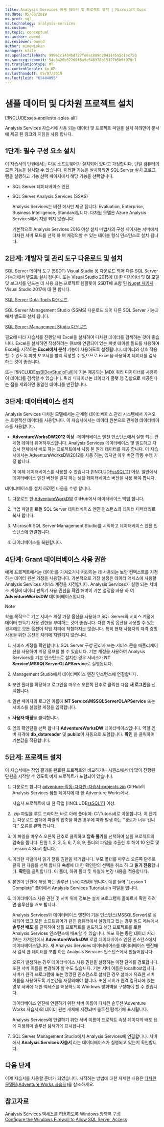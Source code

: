 ```yaml
---
title: Analysis Services 예제 데이터 및 프로젝트 설치 | Microsoft Docs
ms.date: 05/06/2019
ms.prod: sql
ms.technology: analysis-services
ms.custom: ''
ms.topic: conceptual
ms.author: owend
ms.reviewer: owend
author: minewiskan
manager: kfile
ms.openlocfilehash: 999e1c1434bd727fe0ac889c2041145a5c1ec750
ms.sourcegitcommit: 54c8420b62269f6a9e648378b15127b5b5f979c1
ms.translationtype: MT
ms.contentlocale: ko-KR
ms.lasthandoff: 05/07/2019
ms.locfileid: "65404095"
---
```

# <a name="install-sample-data-and-multidimensional-projects"></a>샘플 데이터 및 다차원 프로젝트 설치 
[!INCLUDE[ssas-appliesto-sqlas-all](../../includes/ssas-appliesto-sqlas-all.md)]

Analysis Services 자습서에 사용 되는 데이터 및 프로젝트 파일을 설치 하려면이 문서에 제공 된 링크와 지침을 사용 합니다. 
  
## <a name="step-1-install-prerequisites"></a>1단계: 필수 구성 요소 설치 
이 자습서의 단원에서는 다음 소프트웨어가 설치되어 있다고 가정합니다. 단일 컴퓨터의 모든 기능을 설치할 수 있습니다. 이러한 기능을 설치하려면 SQL Server 설치 프로그램을 실행하고 기능 선택 페이지에서 해당 기능을 선택합니다.  
  
-   SQL Server 데이터베이스 엔진  
  
-   SQL Server Analysis Services (SSAS) 
  
    Analysis Services는 버전 에서만 제공 됩니다. Evaluation, Enterprise, Business Intelligence, Standard입니다. 다차원 모델은 Azure Analysis Services에서 지원 되지 않습니다.
  
    기본적으로 Analysis Services 2016 이상 설치 마법사의 구성 페이지는 서버에서 다차원 서버 모드를 선택 하 여 재정의할 수 있는 테이블 형식 인스턴스로 설치 됩니다.
  
## <a name="step-2-download-and-install-developer-and-management-tools"></a>2단계: 개발자 및 관리 도구 다운로드 및 설치
SQL Server 데이터 도구 (SSDT) Visual Studio 용 다운로드 되어 다른 SQL Server 기능과에서 별도로 설치 됩니다. 또는 Visual Studio 2015에 대 한 디자이너 및 BI 모델 및 보고서를 만드는 데 사용 되는 프로젝트 템플릿이 SSDT에 포함 된 [Nuget 패키지](https://marketplace.visualstudio.com/items?itemName=ProBITools.MicrosoftAnalysisServicesModelingProjects) Visual Studio 2017에 대 한 합니다.  
  
[SQL Server Data Tools 다운로드](http://go.microsoft.com/fwlink/?LinkID=827542).   

SQL Server Management Studio (SSMS) 다운로드 되어 다른 SQL Server 기능과에서 별도로 설치 됩니다.  

[SQL Server Management Studio 다운로드](../../ssms/download-sql-server-management-studio-ssms.md)  

필요에 따라 자습서를 진행할 때 Excel을 설치하여 다차원 데이터를 검색하는 것이 좋습니다. Excel을 설치하면 작성하려는 큐브에 연결되어 있는 피벗 테이블 필드를 사용하여 Excel을 시작하는 **Excel에서 분석** 기능이 사용하도록 설정됩니다. 데이터와 상호 작용할 수 있도록 피벗 보고서를 빨리 작성할 수 있으므로 Excel을 사용하여 데이터를 검색하는 것이 좋습니다.  
  
또는 [!INCLUDE[ssBIDevStudioFull](../../includes/ssbidevstudiofull-md.md)]에 기본 제공되는 MDX 쿼리 디자이너를 사용하여 데이터를 검색할 수 있습니다. 쿼리 디자이너는 데이터가 플랫 행 집합으로 제공된다는 점을 제외하면 동일한 데이터를 반환합니다.  
  
## <a name="step-3-install-databases"></a>3단계: 데이터베이스 설치  
Analysis Services 다차원 모델에서는 관계형 데이터베이스 관리 시스템에서 가져오는 트랜잭션 데이터를 사용합니다. 이 자습서에서는 데이터 원본으로 관계형 데이터베이스를 사용합니다.  
  
-   **AdventureWorksDW2012 이상** -데이터베이스 엔진 인스턴스에서 실행 되는 관계형 데이터 웨어하우스입니다. Analysis Services 데이터베이스 및 빌드하고 자습서 전체에서 배포 하는 프로젝트에서 사용 된 원래 데이터를 제공 합니다. 이 자습서에서는 AdventureWorksDW2012를 사용 하는, 있지만 이후 버전 작동 수행 가정 합니다.
  
    이 예제 데이터베이스를 사용할 수 있습니다 [!INCLUDE[ssSQL11](../../includes/sssql11-md.md)] 이상. 일반에서 데이터베이스 엔진 버전을 일치 하는 샘플 데이터베이스 버전을 사용 해야 합니다.
  
데이터베이스를 설치 하려면 다음을 수행 합니다.  
  
1.  다운로드 한 [AdventureWorkDW](https://github.com/Microsoft/sql-server-samples/releases/tag/adventureworks) GitHub에서 데이터베이스 백업 합니다.  
  
2.  백업 파일을 로컬 SQL Server 데이터베이스 엔진 인스턴스의 데이터 디렉터리로 복사 합니다.
  
3.  Microsoft SQL Server Management Studio를 시작하고 데이터베이스 엔진 인스턴스에 연결합니다.  
  
4.  데이터베이스를 복원합니다.  
  
## <a name="step-4-grant-database-permissions"></a>4단계: Grant 데이터베이스 사용 권한  
예제 프로젝트에서는 데이터를 가져오거나 처리하는 데 사용되는 보안 컨텍스트를 지정하는 데이터 원본 가장을 사용합니다. 기본적으로 가장 설정은 데이터 액세스에 사용할 Analysis Services 서비스 계정을 지정합니다. Analysis Services가 실행 되는 서비스 계정에 데이터 판독기 사용 권한을 확인 해야이 기본 설정을 사용 하 여 **AdventureWorksDW** 데이터베이스입니다.  
  
> [!NOTE]  
> 학습 목적으로 기본 서비스 계정 가장 옵션을 사용하고 SQL Server의 서비스 계정에 데이터 판독기 사용 권한을 부여하는 것이 좋습니다. 다른 가장 옵션을 사용할 수 있는 경우에도 모든 옵션이 작업 처리에 적합하지는 않습니다. 특히 현재 사용자의 자격 증명 사용을 위한 옵션은 처리에 지원되지 않습니다.  
  
1.  서비스 계정을 확인합니다. SQL Server 구성 관리자 또는 서비스 콘솔 애플리케이션을 사용하여 계정 정보를 볼 수 있습니다. 기본 계정을 사용하여 Analysis Services를 기본 인스턴스로 설치한 경우 서비스가 **NT Service\MSSQLServerOLAPService**로 실행됩니다.  
  
2.  Management Studio에서 데이터베이스 엔진 인스턴스에 연결합니다.  
  
3.  보안 폴더를 확장하고 로그인을 마우스 오른쪽 단추로 클릭한 다음 **새 로그인**을 선택합니다.  
  
4.  일반 페이지의 로그인 이름에 **NT Service\MSSQLServerOLAPService** 또는 서비스를 실행할 계정을 입력합니다.  
  
5.  **사용자 매핑**을 클릭합니다.  
  
6.  옆의 확인란을 선택 합니다 **AdventureWorksDW** 데이터베이스입니다. 역할 멤버 자격에 **db_datareader** 및 **public**이 자동으로 포함됩니다. **확인** 을 클릭하여 기본값을 적용합니다.  
  
## <a name="step-5-install-projects"></a>5단계: 프로젝트 설치  

이 자습서에는 작업 결과를 완료된 프로젝트와 비교하거나 시퀀스에서 더 많이 진행된 단원을 시작할 수 있도록 예제 프로젝트가 포함되어 있습니다.  
  
1.  다운로드 합니다 [adventure-작동-다차원-자습서-projects.zip](https://github.com/Microsoft/sql-server-samples/releases/tag/adventureworks-analysis-services) GitHub의 Analysis Services 샘플 페이지에 대 한 Adventure Works에서.  
  
    자습서 프로젝트에 대 한 작업 [!INCLUDE[ssSQL11](../../includes/sssql11-md.md)] 이상.  
  
2.  .zip 파일을 루트 드라이브 바로 아래 폴더(예: C:\Tutorial)로 이동합니다. 이 단계는 다운로드 폴더에 파일의 압축을 하면 경우에 따라 발생 하는 "경로가 너무 깁니다." 오류를 완화 합니다.  
  
3.  이 파일을 마우스 오른쪽 단추로 클릭하고 **압축 풀기**를 선택하여 샘플 프로젝트의 압축을 풉니다. 단원 1, 2, 3, 5, 6, 7, 8, 9, 폴더의 파일을 추출한 후 해야 10 완료 및 Lesson 4 Start 합니다. 
  
4.  이러한 파일에서 읽기 전용 권한을 제거합니다. 부모 폴더를 마우스 오른쪽 단추로 클릭 한 다음를 선택 합니다 **속성**에 대 한 확인란의 선택을 취소 하 고 **읽기 전용**합니다. **확인**을 클릭합니다. 이 폴더, 하위 폴더 및 파일에 변경 내용을 적용합니다.  

5.  본인이 단원에 해당 하는 솔루션 (.sln) 파일을 엽니다. 예를 들어 "Lesson 1 Complete" 폴더에서 Analysis Services Tutorial.sln 파일을 엽니다.  
  
6.  데이터베이스 사용 권한 및 서버 위치 정보는 설치 프로그램이 올바르게 확인 하려면 솔루션을 배포 합니다.  
  
    Analysis Services와 데이터베이스 엔진이 기본 인스턴스(MSSQLServer)로 설치되어 있고 모든 소프트웨어가 같은 컴퓨터에서 실행되고 있는 경우 빌드 메뉴에서 **솔루션 배포** 를 클릭하여 샘플 프로젝트를 빌드하고 해당 프로젝트를 로컬 Analysis Services 인스턴스에 배포할 수 있습니다. 배포 하는 동안 데이터 처리 (또는 가져온)에서 **AdventureWorksDW** 로컬 데이터베이스 엔진 인스턴스에서 데이터베이스입니다. 새 Analysis Services 데이터베이스를 데이터베이스 엔진에서 검색 한 데이터를 포함 하는 Analysis Services 인스턴스에서 만들어집니다.  
  
    오류가 발생하는 경우 데이터베이스 사용 권한을 설정하는 이전 단계를 검토합니다. 또한 서버 이름을 변경해야 할 수도 있습니다. 기본 서버 이름은 localhost입니다. 서버가 원격 프로그램에 또는 명명된 인스턴스로 설치된 경우 설치에 유효한 서버 이름을 사용하도록 기본값을 재정의해야 합니다. 또한 서버가 원격 컴퓨터에 있는 경우 서버에 대한 액세스를 허용하도록 Windows 방화벽을 구성해야 할 수 있습니다.  
  
    데이터베이스 엔진에 연결하기 위한 서버 이름이 다차원 솔루션(Adventure Works 자습서)의 데이터 원본 개체에 지정되며 솔루션 탐색기에 표시됩니다.  
  
    Analysis Services에 연결하기 위한 서버 이름이 프로젝트 속성 페이지의 배포 탭에 지정되며 솔루션 탐색기에 표시됩니다.  
  
7.  SQL Server Management Studio에서 Analysis Services에 연결합니다. 서버에서 **Analysis Services 자습서** 라는 데이터베이스가 실행되고 있는지 확인합니다.  
  
## <a name="next-step"></a>다음 단계  
이제 자습서를 사용할 준비가 되었습니다. 시작하는 방법에 대한 자세한 내용은 [다차원 모델링&#40;Adventure Works 자습서&#41;](multidimensional-modeling-adventure-works-tutorial.md)을 참조하세요.  
  
## <a name="see-also"></a>참고자료  
[Analysis Services 액세스를 허용하도록 Windows 방화벽 구성](../instances/configure-the-windows-firewall-to-allow-analysis-services-access.md)  
[Configure the Windows Firewall to Allow SQL Server Access](../../sql-server/install/configure-the-windows-firewall-to-allow-sql-server-access.md)  
  
  